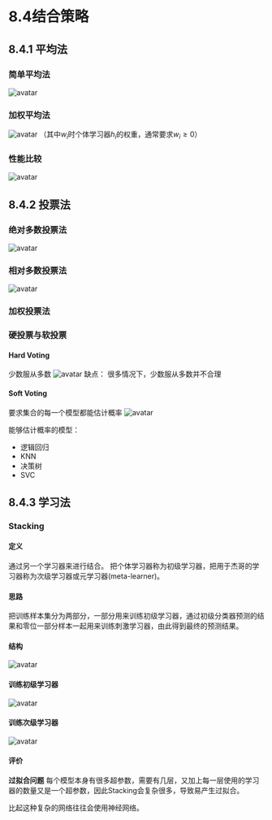# 8.4结合策略
## 8.4.1 平均法
### 简单平均法
![avatar](\简单平均法.png)
### 加权平均法
![avatar](\加权平均法.png)
（其中$w_i$时个体学习器$h_i$的权重，通常要求$w_i≥0$）

### 性能比较
![avatar](\性能比较.png)

## 8.4.2 投票法
### 绝对多数投票法
![avatar](\绝对多数投票法.png)

### 相对多数投票法
![avatar](\相对多数投票法.png)

### 加权投票法

### 硬投票与软投票
#### Hard Voting
少数服从多数
![avatar](\Hard&#32;voting.png)
缺点：
很多情况下，少数服从多数并不合理

#### Soft Voting
要求集合的每一个模型都能估计概率
![avatar](\Soft&#32;voting.png)

能够估计概率的模型：
* 逻辑回归
* KNN
* 决策树
* SVC

## 8.4.3 学习法
### Stacking
#### 定义
通过另一个学习器来进行结合。
把个体学习器称为初级学习器，把用于杰哥的学习器称为次级学习器或元学习器(meta-learner)。

#### 思路
把训练样本集分为两部分，一部分用来训练初级学习器，通过初级分类器预测的结果和零位一部分样本一起用来训练刺激学习器，由此得到最终的预测结果。

#### 结构
![avatar](\Stacking结构.png)

#### 训练初级学习器
![avatar](\训练初级学习器.png)

#### 训练次级学习器
![avatar](\训练次级学习器.png)

#### 评价
**过拟合问题**
每个模型本身有很多超参数，需要有几层，又加上每一层使用的学习器的数量又是一个超参数，因此Stacking会复杂很多，导致易产生过拟合。

比起这种复杂的网络往往会使用神经网络。